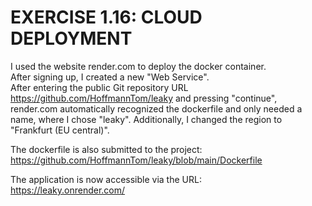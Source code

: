 # EXERCISE 1.16: CLOUD DEPLOYMENT
I used the website render.com to deploy the docker container.  
After signing up, I created a new "Web Service".   
After entering the public Git repository URL https://github.com/HoffmannTom/leaky
and pressing "continue", render.com automatically recognized the dockerfile and only needed a name, where I chose "leaky".
Additionally, I changed the region to "Frankfurt (EU central)".

The dockerfile is also submitted to the project:  
https://github.com/HoffmannTom/leaky/blob/main/Dockerfile  

The application is now accessible via the URL:  
https://leaky.onrender.com/  
